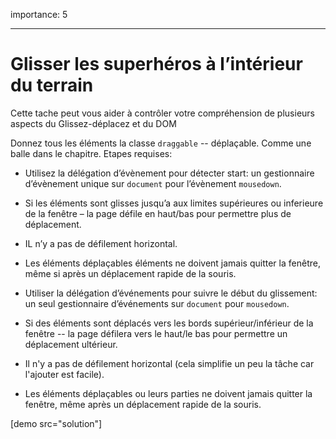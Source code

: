 importance: 5

---

# Glisser les superhéros à l’intérieur du terrain

Cette tache peut vous aider à contrôler votre compréhension de plusieurs aspects du Glissez-déplacez et du DOM

Donnez tous les éléments la classe `draggable` -- déplaçable.
Comme une balle dans le chapitre.
Etapes requises:

- Utilisez la délégation d’évènement pour détecter start: un gestionnaire d’évènement unique  sur `document` pour l’évènement  `mousedown`.
- Si les éléments sont glisses jusqu’a aux limites supérieures ou inferieure de la fenêtre – la page défile en haut/bas pour permettre plus de déplacement.
- IL n’y a pas de défilement horizontal.
- Les éléments déplaçables éléments ne doivent jamais quitter la fenêtre, même si après un déplacement  rapide de la souris.

- Utiliser la délégation d’événements pour suivre le début du glissement: un seul gestionnaire d’événements sur `document` pour `mousedown`.
- Si des éléments sont déplacés vers les bords supérieur/inférieur de la fenêtre -- la page défilera vers le haut/le bas pour permettre un déplacement ultérieur.
- Il n'y a pas de défilement horizontal (cela simplifie un peu la tâche car l'ajouter est facile).
- Les éléments déplaçables ou leurs parties ne doivent jamais quitter la fenêtre, même après un déplacement rapide de la souris.

[demo src="solution"]
